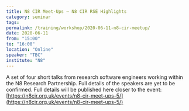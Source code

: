 ```yaml
---
title: N8 CIR Meet-Ups – N8 CIR RSE Highlights
category: seminar
tags:
permalink: /training/workshop/2020-06-11-n8-cir-meetup/
date: 2020-06-11
from: "15:00"
to: "16:00"
location: "Online"
speaker: "TBC"
institute: "N8"
---
```


A set of four short talks from research software engineers working within the N8 Research Partnership.
Full details of the speakers are yet to be confirmed.
Full details will be published here closer to the event:
[https://n8cir.org.uk/events/n8-cir-meet-ups-5/](https://n8cir.org.uk/events/n8-cir-meet-ups-5/)

